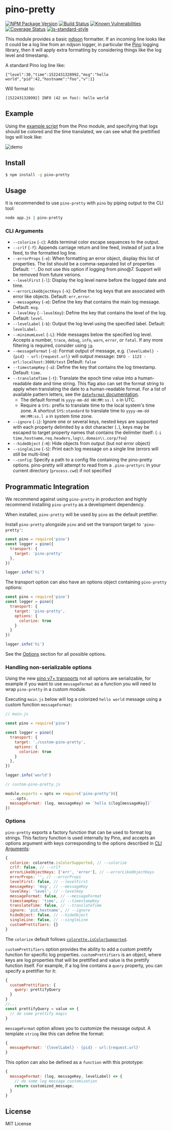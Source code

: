 <a id="intro"></a>
# pino-pretty

[![NPM Package Version](https://img.shields.io/npm/v/pino-pretty)](https://www.npmjs.com/package/pino-pretty)
[![Build Status](https://img.shields.io/github/workflow/status/pinojs/pino-pretty/CI)](https://github.com/pinojs/pino-pretty/actions?query=workflow%3ACI)
[![Known Vulnerabilities](https://snyk.io/test/github/pinojs/pino-pretty/badge.svg)](https://snyk.io/test/github/pinojs/pino-pretty)
[![Coverage Status](https://img.shields.io/coveralls/github/pinojs/pino-pretty)](https://coveralls.io/github/pinojs/pino-pretty?branch=master)
[![js-standard-style](https://img.shields.io/badge/code%20style-standard-brightgreen.svg?style=flat)](https://standardjs.com/)

This module provides a basic [ndjson](http://ndjson.org/) formatter. If an
incoming line looks like it could be a log line from an ndjson logger, in
particular the [Pino](https://getpino.io/) logging library, then it will apply
extra formatting by considering things like the log level and timestamp.

A standard Pino log line like:

```
{"level":30,"time":1522431328992,"msg":"hello world","pid":42,"hostname":"foo","v":1}
```

Will format to:

```
[1522431328992] INFO (42 on foo): hello world
```

<a id="example"></a>
## Example

Using the [example script][exscript] from the Pino module, and specifying
that logs should be colored and the time translated, we can see what the
prettified logs will look like:

![demo](demo.png)

[exscript]: https://github.com/pinojs/pino/blob/fc4c83b/example.js

<a id="install"></a>
## Install

```sh
$ npm install -g pino-pretty
```

<a id="usage"></a>
## Usage

It is recommended to use `pino-pretty` with `pino`
by piping output to the CLI tool:

```sh
node app.js | pino-pretty
```

<a id="cliargs"></a>
### CLI Arguments

- `--colorize` (`-c`): Adds terminal color escape sequences to the output.
- `--crlf` (`-f`): Appends carriage return and line feed, instead of just a line
  feed, to the formatted log line.
- `--errorProps` (`-e`): When formatting an error object, display this list
  of properties. The list should be a comma-separated list of properties Default: `''`.
  Do not use this option if logging from pino@7. Support will be removed from future verions.
- `--levelFirst` (`-l`): Display the log level name before the logged date and time.
- `--errorLikeObjectKeys` (`-k`): Define the log keys that are associated with
  error like objects. Default: `err,error`.
- `--messageKey` (`-m`): Define the key that contains the main log message.
  Default: `msg`.
- `--levelKey` (`--levelKey`): Define the key that contains the level of the log.
  Default: `level`.
- `--levelLabel` (`-b`): Output the log level using the specified label.
  Default: `levelLabel`.
- `--minimumLevel` (`-L`): Hide messages below the specified log level. Accepts a number, `trace`, `debug`, `info`, `warn`, `error`, or `fatal`. If any more filtering is required, consider using [`jq`](https://stedolan.github.io/jq/).
- `--messageFormat` (`-o`): Format output of message, e.g. `{levelLabel} - {pid} - url:{request.url}` will output message: `INFO - 1123 - url:localhost:3000/test`
  Default: `false`
- `--timestampKey` (`-a`): Define the key that contains the log timestamp.
  Default: `time`.
- `--translateTime` (`-t`): Translate the epoch time value into a human-readable
  date and time string. This flag also can set the format string to apply when
  translating the date to a human-readable format. For a list of available pattern
  letters, see the [`dateformat` documentation](https://www.npmjs.com/package/dateformat).
  - The default format is `yyyy-mm-dd HH:MM:ss.l o` in UTC.
  - Require a `SYS:` prefix to translate time to the local system's time zone. A
    shortcut `SYS:standard` to translate time to `yyyy-mm-dd HH:MM:ss.l o` in
    system time zone.
- `--ignore` (`-i`): Ignore one or several keys, nested keys are supported with each property delimited by a dot character (`.`),
  keys may be escaped to target property names that contains the delimiter itself:
  (`-i time,hostname,req.headers,log\\.domain\\.corp/foo`)
- `--hideObject` (`-H`): Hide objects from output (but not error object)
- `--singleLine` (`-S`): Print each log message on a single line (errors will still be multi-line)
- `--config`: Specify a path to a config file containing the pino-pretty options.  pino-pretty will attempt to read from a `.pino-prettyrc` in your current directory (`process.cwd`) if not specified

<a id="integration"></a>
## Programmatic Integration

We recommend against using `pino-pretty` in production and highly
recommend installing `pino-pretty` as a development dependency.

When installed, `pino-pretty` will be used by `pino` as the default
prettifier.

Install `pino-pretty` alongside `pino` and set the transport target to `'pino-pretty'`:

```js
const pino = require('pino')
const logger = pino({
  transport: {
    target: 'pino-pretty'
  },
})

logger.info('hi')
```

The transport option can also have an options object containing `pino-pretty` options:

```js
const pino = require('pino')
const logger = pino({
  transport: {
    target: 'pino-pretty',
    options: {
      colorize: true
    }
  }
})

logger.info('hi')
```

See the [Options](#options) section for all possible options.

### Handling non-serializable options

Using the new [pino v7+ transports](https://getpino.io/#/docs/transports?id=v7-transports) not all options are serializable, for example if you want to use `messageFormat` as a function you will need to wrap `pino-pretty` in a custom module.

Executing `main.js` below will log a colorized `hello world` message using a custom function `messageFormat`:

```js
// main.js

const pino = require('pino')

const logger = pino({
  transport: {
    target: './custom-pino-pretty',
    options: {
      colorize: true
    }
  },
})

logger.info('world')
```

```js
// custom-pino-pretty.js

module.exports = opts => require('pino-pretty')({
  ...opts,
  messageFormat: (log, messageKey) => `hello ${log[messageKey]}`
})
```

<a id="options"></a>
### Options

`pino-pretty` exports a factory function that can be used to format log strings.
This factory function is used internally by Pino, and accepts an options argument
with keys corresponding to the options described in [CLI Arguments](#cliargs):

```js
{
  colorize: colorette.isColorSupported, // --colorize
  crlf: false, // --crlf
  errorLikeObjectKeys: ['err', 'error'], // --errorLikeObjectKeys
  errorProps: '', // --errorProps
  levelFirst: false, // --levelFirst
  messageKey: 'msg', // --messageKey
  levelKey: 'level', // --levelKey
  messageFormat: false, // --messageFormat
  timestampKey: 'time', // --timestampKey
  translateTime: false, // --translateTime
  ignore: 'pid,hostname', // --ignore
  hideObject: false, // --hideObject
  singleLine: false, // --singleLine
  customPrettifiers: {}
}
```

The `colorize` default follows
[`colorette.isColorSupported`](https://github.com/jorgebucaran/colorette#iscolorsupported).

`customPrettifiers` option provides the ability to add a custom prettify function
for specific log properties. `customPrettifiers` is an object, where keys are
log properties that will be prettified and value is the prettify function itself.
For example, if a log line contains a `query` property,
you can specify a prettifier for it:
```js
{
  customPrettifiers: {
    query: prettifyQuery
  }
}
//...
const prettifyQuery = value => {
  // do some prettify magic
}
```

`messageFormat` option allows you to customize the message output. A template `string` like this can define the format:
```js
{
  messageFormat: '{levelLabel} - {pid} - url:{request.url}'
}
```
This option can also be defined as a `function` with this prototype:
```js
{
  messageFormat: (log, messageKey, levelLabel) => {
    // do some log message customization
    return customized_message;
  }
}
```

<a id="license"><a>
## License

MIT License
